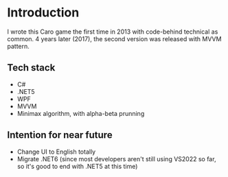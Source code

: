 # Introduction
I wrote this Caro game the first time in 2013 with code-behind technical as common.
4 years later (2017), the second version was released with MVVM pattern. 

## Tech stack
- C#
- .NET5
- WPF
- MVVM
- Minimax algorithm, with alpha-beta prunning

## Intention for near future
- Change UI to English totally
- Migrate .NET6 (since most developers aren't still using VS2022 so far, so it's good to end with .NET5 at this time)